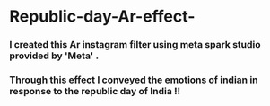 # Republic-day-Ar-effect-

 ### I created this Ar instagram filter using meta spark studio provided by 'Meta' .

 ### Through this effect I conveyed the emotions of indian in response to the republic day of  India !!
